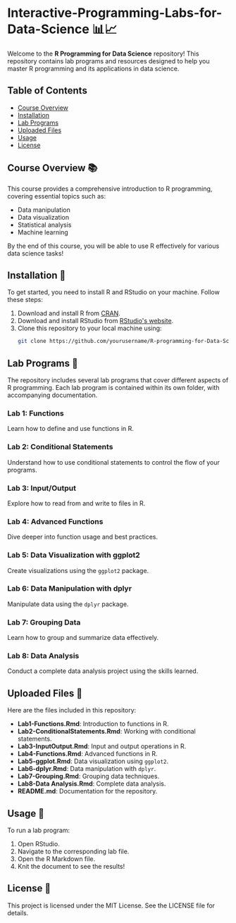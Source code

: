 # Interactive-Programming-Labs-for-Data-Science 📊📈

Welcome to the **R Programming for Data Science** repository! This repository contains lab programs and resources designed to help you master R programming and its applications in data science.

## Table of Contents
- [Course Overview](#course-overview)
- [Installation](#installation)
- [Lab Programs](#lab-programs)
- [Uploaded Files](#uploaded-files)
- [Usage](#usage)
- [License](#license)

## Course Overview 📚
This course provides a comprehensive introduction to R programming, covering essential topics such as:
- Data manipulation
- Data visualization
- Statistical analysis
- Machine learning

By the end of this course, you will be able to use R effectively for various data science tasks!

## Installation 🔧
To get started, you need to install R and RStudio on your machine. Follow these steps:

1. Download and install R from [CRAN](https://cran.r-project.org).
2. Download and install RStudio from [RStudio's website](https://www.rstudio.com/products/rstudio/download/).
3. Clone this repository to your local machine using:
   ```bash
   git clone https://github.com/yourusername/R-programming-for-Data-Science.git

## Lab Programs 🧪

The repository includes several lab programs that cover different aspects of R programming. Each lab program is contained within its own folder, with accompanying documentation.

### Lab 1: Functions
Learn how to define and use functions in R.

### Lab 2: Conditional Statements
Understand how to use conditional statements to control the flow of your programs.

### Lab 3: Input/Output
Explore how to read from and write to files in R.

### Lab 4: Advanced Functions
Dive deeper into function usage and best practices.

### Lab 5: Data Visualization with ggplot2
Create visualizations using the `ggplot2` package.

### Lab 6: Data Manipulation with dplyr
Manipulate data using the `dplyr` package.

### Lab 7: Grouping Data
Learn how to group and summarize data effectively.

### Lab 8: Data Analysis
Conduct a complete data analysis project using the skills learned.

## Uploaded Files 📁
Here are the files included in this repository:

- **Lab1-Functions.Rmd**: Introduction to functions in R.
- **Lab2-ConditionalStatements.Rmd**: Working with conditional statements.
- **Lab3-InputOutput.Rmd**: Input and output operations in R.
- **Lab4-Functions.Rmd**: Advanced functions in R.
- **Lab5-ggplot.Rmd**: Data visualization using `ggplot2`.
- **Lab6-dplyr.Rmd**: Data manipulation with `dplyr`.
- **Lab7-Grouping.Rmd**: Grouping data techniques.
- **Lab8-Data Analysis.Rmd**: Complete data analysis.
- **README.md**: Documentation for the repository.

## Usage 🚀
To run a lab program:

1. Open RStudio.
2. Navigate to the corresponding lab file.
3. Open the R Markdown file.
4. Knit the document to see the results!


## License 📄
This project is licensed under the MIT License. See the LICENSE file for details.

